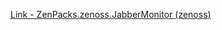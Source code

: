 [Link - ZenPacks.zenoss.JabberMonitor (zenoss)](https://github.com/zenoss/ZenPacks.zenoss.JabberMonitor)
